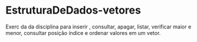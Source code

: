 # EstruturaDeDados-vetores
Exerc da  da disciplina  para inserir , consultar, apagar,  listar,  verificar maior e menor,  consultar posição índice e ordenar valores em um vetor.
